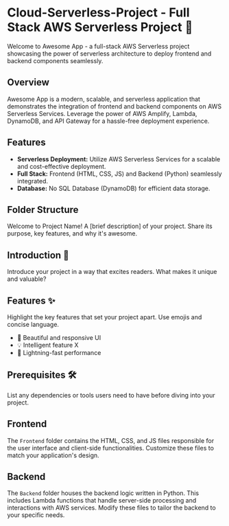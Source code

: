 # Cloud-Serverless-Project - Full Stack AWS Serverless Project 🚀

Welcome to Awesome App - a full-stack AWS Serverless project showcasing the power of serverless architecture to deploy frontend and backend components seamlessly.

## Overview

Awesome App is a modern, scalable, and serverless application that demonstrates the integration of frontend and backend components on AWS Serverless Services. Leverage the power of AWS Amplify, Lambda, DynamoDB, and API Gateway for a hassle-free deployment experience.

## Features

- **Serverless Deployment:** Utilize AWS Serverless Services for a scalable and cost-effective deployment.
- **Full Stack:** Frontend (HTML, CSS, JS) and Backend (Python) seamlessly integrated.
- **Database:** No SQL Database (DynamoDB) for efficient data storage.

## Folder Structure

Welcome to Project Name! A [brief description] of your project. Share its purpose, key features, and why it's awesome.

## Introduction 🌟

Introduce your project in a way that excites readers. What makes it unique and valuable?

## Features ✨

Highlight the key features that set your project apart. Use emojis and concise language.

- 🎨 Beautiful and responsive UI
- 💡 Intelligent feature X
- 🚀 Lightning-fast performance

## Prerequisites 🛠️

List any dependencies or tools users need to have before diving into your project.


## Frontend

The `Frontend` folder contains the HTML, CSS, and JS files responsible for the user interface and client-side functionalities. Customize these files to match your application's design.

## Backend

The `Backend` folder houses the backend logic written in Python. This includes Lambda functions that handle server-side processing and interactions with AWS services. Modify these files to tailor the backend to your specific needs.

